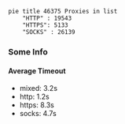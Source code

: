 
```mermaid
pie title 46375 Proxies in list
    "HTTP" : 19543
    "HTTPS": 5133
    "SOCKS" : 26139
```

### Some Info
#### Average Timeout

- mixed: 3.2s
- http: 1.2s
- https: 8.3s
- socks: 4.7s